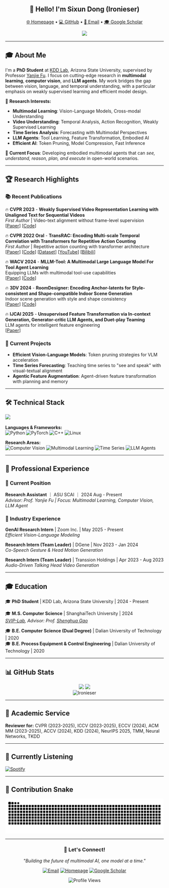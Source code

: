 <h2 align="center">👋 Hello! I'm Sixun Dong (Ironieser)</h2>

<p align="center">
  <a href="https://cv.ironieser.cc">🌐 Homepage</a> •
  <a href="https://github.com/Ironieser">💻 GitHub</a> •
  <a href="mailto:sdong46@asu.edu">📧 Email</a> •
  <a href="https://scholar.google.com/citations?user=fuR1FBwAAAAJ&hl=en">🎓 Google Scholar</a>
</p>

<p align="center">
  <img src="https://readme-typing-svg.herokuapp.com/?lines=PhD+Student+%40+ASU;Multimodal+Learning+Researcher;Computer+Vision+%26+VLM+Agent;CVPR+%7C+WACV+%7C+3DV+Author&font=Fira%20Code&center=true&width=600&height=50&color=58a6ff&vCenter=true&size=20">
</p>

---

## 🎓 About Me

I'm a **PhD Student** at [KDD Lab](https://sites.google.com/site/kddlaboratory/), Arizona State University, supervised by Professor [Yanjie Fu](https://faculty.engineering.asu.edu/yanjiefu/). I focus on cutting-edge research in **multimodal learning**, **computer vision**, and **LLM agents**. My work bridges the gap between vision, language, and temporal understanding, with a particular emphasis on weakly supervised learning and efficient model design.

🔬 **Research Interests:**
- **Multimodal Learning**: Vision-Language Models, Cross-modal Understanding
- **Video Understanding**: Temporal Analysis, Action Recognition, Weakly Supervised Learning  
- **Time Series Analysis**: Forecasting with Multimodal Perspectives
- **LLM Agents**: Tool Learning, Feature Transformation, Embodied AI
- **Efficient AI**: Token Pruning, Model Compression, Fast Inference

🎯 **Current Focus**: Developing embodied multimodal agents that can *see, understand, reason, plan, and execute* in open-world scenarios.

---

## 🏆 Research Highlights

### 📚 **Recent Publications**

🔥 **CVPR 2023** - **Weakly Supervised Video Representation Learning with Unaligned Text for Sequential Videos**  
*First Author* | Video-text alignment without frame-level supervision  
[[Paper](https://arxiv.org/abs/2303.12370)] [[Code](https://github.com/svip-lab/WeakSVR/)]

🔥 **CVPR 2022 Oral** - **TransRAC: Encoding Multi-scale Temporal Correlation with Transformers for Repetitive Action Counting**  
*First Author* | Repetitive action counting with transformer architecture  
[[Paper](https://arxiv.org/abs/2204.01018)] [[Code](https://github.com/SvipRepetitionCounting/TransRAC)] [[Dataset](https://svip-lab.github.io/dataset/RepCount_dataset.html)] [[YouTube](https://youtu.be/SFpUS9mHHpk)] [[Bilibili](https://www.bilibili.com/video/BV1B94y1S7oP?share_source=copy_web)]

🔥 **WACV 2024** - **MLLM-Tool: A Multimodal Large Language Model For Tool Agent Learning**  
Equipping LLMs with multimodal tool-use capabilities  
[[Paper](https://arxiv.org/abs/2401.10727)] [[Code](https://github.com/MLLM-Tool/MLLM-Tool)]

🔥 **3DV 2024** - **RoomDesigner: Encoding Anchor-latents for Style-consistent and Shape-compatible Indoor Scene Generation**  
Indoor scene generation with style and shape consistency  
[[Paper](https://arxiv.org/abs/2310.10027)] [[Code](https://github.com/zhao-yiqun/RoomDesigner)]

🔥 **IJCAI 2025** - **Unsupervised Feature Transformation via In-context Generation, Generator-critic LLM Agents, and Duet-play Teaming**  
LLM agents for intelligent feature engineering  
[[Paper](https://arxiv.org/abs/2504.21304)]

### 🚀 **Current Projects**
- **Efficient Vision-Language Models**: Token pruning strategies for VLM acceleration
- **Time Series Forecasting**: Teaching time series to "see and speak" with visual-textual alignment
- **Agentic Feature Augmentation**: Agent-driven feature transformation with planning and memory

---

## 🛠 Technical Stack

<p align="left">
  <img src="https://skillicons.dev/icons?i=python,pytorch,cpp,linux,git,bash,docker" />
</p>

**Languages & Frameworks:**  
![Python](https://img.shields.io/badge/-Python-3776AB?style=flat-square&logo=python&logoColor=white)
![PyTorch](https://img.shields.io/badge/-PyTorch-EE4C2C?style=flat-square&logo=pytorch&logoColor=white)
![C++](https://img.shields.io/badge/-C++-00599C?style=flat-square&logo=cplusplus&logoColor=white)
![Linux](https://img.shields.io/badge/-Linux-FCC624?style=flat-square&logo=linux&logoColor=black)

**Research Areas:**  
![Computer Vision](https://img.shields.io/badge/-Computer_Vision-FF6B6B?style=flat-square)
![Multimodal Learning](https://img.shields.io/badge/-Multimodal_Learning-4ECDC4?style=flat-square)
![Time Series](https://img.shields.io/badge/-Time_Series-45B7D1?style=flat-square)
![LLM Agents](https://img.shields.io/badge/-LLM_Agents-96CEB4?style=flat-square)

---

## 💼 Professional Experience

### 🔬 **Current Position**
**Research Assistant**  ｜ ASU SCAI ｜ 2024 Aug - Present  
*Advisor: Prof. Yanjie Fu | Focus: Multimodal Learning, Computer Vision, LLM Agent*

### 🏢 **Industry Experience**
**GenAI Research Intern** | Zoom Inc. | May 2025 - Present  
*Efficient Vision-Language Modeling*

**Research Intern (Team Leader)** | DGene | Nov 2023 - Jan 2024  
*Co-Speech Gesture & Head Motion Generation*

**Research Intern (Team Leader)** | Transsion Holdings | Apr 2023 - Aug 2023  
*Audio-Driven Talking Head Video Generation*

---

## 🎓 Education
🎓 **PhD Student** | KDD Lab, Arizona State University | 2024 - Present  

🎓 **M.S. Computer Science** | ShanghaiTech University | 2024  
*[SVIP-Lab](https://svip-lab.github.io/team.html), Advisor: Prof. [Shenghua Gao](https://scholar.google.com/citations?hl=zh-CN&user=fe-1v0MAAAAJ)*

🎓 **B.E. Computer Science (Dual Degree)** | Dalian University of Technology | 2020  
🎓 **B.E. Process Equipment & Control Engineering** | Dalian University of Technology | 2020

---

## 📊 GitHub Stats

<div align="center">
  <img height="180em" src="https://github-readme-stats.vercel.app/api?username=Ironieser&show_icons=true&theme=tokyonight&include_all_commits=true&count_private=true"/>
  <img height="180em" src="https://github-readme-stats.vercel.app/api/top-langs/?username=Ironieser&layout=compact&langs_count=8&theme=tokyonight&hide=jupyter%20notebook,html"/>
</div>

<div align="center">
  <img src="https://github-readme-streak-stats.herokuapp.com/?user=Ironieser&theme=tokyonight" alt="Ironieser" />
</div>

---

## 🤝 Academic Service

**Reviewer for:** CVPR (2023-2025), ICCV (2023-2025), ECCV (2024), ACM MM (2023-2025), ACCV (2024), KDD (2024), NeurIPS 2025, TMM, Neural Networks, TKDD

---

## 🎵 Currently Listening

[![Spotify](https://spotify-github-profile.kittinanx.com/api/view?uid=i2flp3p8h79r8ekhw6zq238of&cover_image=true&theme=compact&show_offline=false&background_color=121212)](https://spotify-github-profile.kittinanx.com/api/view?uid=i2flp3p8h79r8ekhw6zq238of&redirect=true)

---

## 🐍 Contribution Snake

<picture>
  <source media="(prefers-color-scheme: dark)" srcset="https://raw.githubusercontent.com/ironieser/ironieser/output/github-contribution-grid-snake-dark.svg" />
  <source media="(prefers-color-scheme: light)" srcset="https://raw.githubusercontent.com/ironieser/ironieser/output/github-contribution-grid-snake.svg" />
  <img alt="github-snake" src="https://raw.githubusercontent.com/ironieser/ironieser/output/github-contribution-grid-snake.svg" />
</picture>

---

<div align="center">
  
### 💬 Let's Connect!

*"Building the future of multimodal AI, one model at a time."*

[![Email](https://img.shields.io/badge/-Email-EA4335?style=for-the-badge&logo=gmail&logoColor=white)](mailto:sdong46@asu.edu)
[![Homepage](https://img.shields.io/badge/-Homepage-4285F4?style=for-the-badge&logo=google-chrome&logoColor=white)](https://cv.ironieser.cc)
[![Google Scholar](https://img.shields.io/badge/-Google_Scholar-4285F4?style=for-the-badge&logo=google-scholar&logoColor=white)](https://scholar.google.com/citations?user=fuR1FBwAAAAJ&hl=en)

![Profile Views](https://komarev.com/ghpvc/?username=Ironieser&style=for-the-badge&color=brightgreen)

</div>
